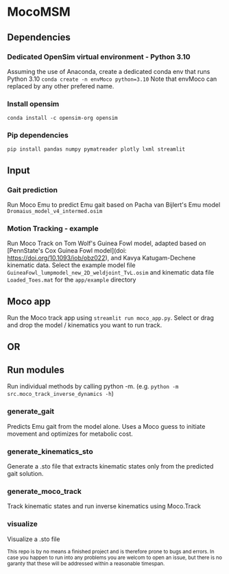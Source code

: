 # MocoMSM
## Dependencies

### Dedicated OpenSim virtual environment - Python 3.10
Assuming the use of Anaconda, create a dedicated conda env that runs Python 3.10
`conda create -n envMoco python=3.10`
Note that envMoco can replaced by any other prefered name.

### Install opensim
`conda install -c opensim-org opensim`

### Pip dependencies
`pip install pandas numpy pymatreader plotly lxml streamlit`

## Input
### Gait prediction
Run Moco Emu to predict Emu gait based on Pacha van Bijlert's Emu model
`Dromaius_model_v4_intermed.osim`

### Motion Tracking - example
Run Moco Track on Tom Wolf's Guinea Fowl model,
adapted based on [PennState's Cox Guinea Fowl model](doi: https://doi.org/10.1093/iob/obz022),
and Kavya Katugam-Dechene kinematic data.
Select the example model file `GuineaFowl_lumpmodel_new_2D_weldjoint_TvL.osim` 
and kinematic data file `Loaded_Toes.mat` for the `app/example` directory

## Moco app
Run the Moco track app using `streamlit run moco_app.py`.
Select or drag and drop the model / kinematics you want to run track.

## OR

## Run modules
Run individual methods by calling python -m. 
(e.g. `python -m src.moco_track_inverse_dynamics -h`)

### generate_gait
Predicts Emu gait from the model alone. Uses a Moco guess to initiate movement
and optimizes for metabolic cost.

### generate_kinematics_sto
Generate a .sto file that extracts kinematic states only from the predicted gait solution.

### generate_moco_track
Track kinematic states and run inverse kinematics using Moco.Track

### visualize
Visualize a .sto file


<sub>This repo is by no means a finished project and is therefore prone to bugs and errors.
In case you happen to run into any problems you are welcom to open an issue,
but there is no garanty that these will be addressed within a reasonable timespan.</sub>
